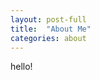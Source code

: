 ```yaml
---
layout: post-full
title:  "About Me"
categories: about
---
```


<script>
  var param1 = "{{ page.categories }}";
  if (param1 == "") {
    param1 = "{{ page.categories[1] }}";
  }
  
  {% include blog/blog-dynam.js %}
</script>

hello!